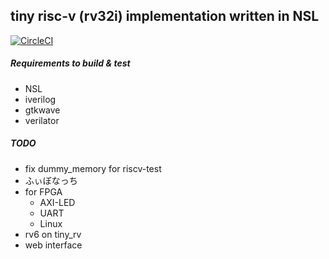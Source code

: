 tiny risc-v (rv32i) implementation written in NSL
---
[![CircleCI](https://circleci.com/gh/sux2mfgj/tiny_rv/tree/master.svg?style=svg)](https://circleci.com/gh/sux2mfgj/tiny_rv/tree/master)

##### Requirements to build & test
- NSL
- iverilog
- gtkwave
- verilator


##### TODO
- fix dummy_memory for riscv-test
- ふぃぼなっち
- for FPGA
    - AXI-LED
    - UART
    - Linux
- rv6 on tiny_rv
- web interface
